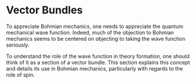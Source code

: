 # Vector Bundles

To appreciate Bohmian mechanics, one needs to appreciate the quantum mechanical wave function. Indeed, much of the objection to Bohmian mechanics seems to be centered on objecting to taking the wave function seriously.

To understand the role of the wave function in theory formation, one should think of it as a section of a vector bundle. This section explains this concept and details its use in Bohmian mechanics, particularly with regards to the role of spin.
